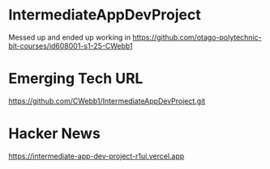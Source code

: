 # IntermediateAppDevProject
Messed up and ended up working in https://github.com/otago-polytechnic-bit-courses/id608001-s1-25-CWebb1

# Emerging Tech URL
https://github.com/CWebb1/IntermediateAppDevProject.git

# Hacker News
https://intermediate-app-dev-project-r1ui.vercel.app

#